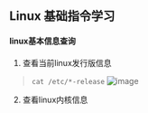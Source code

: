 ## Linux 基础指令学习
#### linux基本信息查询 
1. 查看当前linux发行版信息
> ` cat /etc/*-release `
![image](https://github.com/user-attachments/assets/389f163b-6df7-4344-a5cb-a5d5d77949cf)


2. 查看linux内核信息
